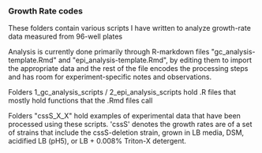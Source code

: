 ### Growth Rate codes

These folders contain various scripts I have written to analyze growth-rate data measured from 96-well plates

Analysis is currently done primarily through R-markdown files "gc_analysis-template.Rmd" and "epi_analysis-template.Rmd", by editing them to import the appropriate data and the rest of the file encodes the processing steps and has room for experiment-specific notes and observations.  

Folders 1_gc_analysis_scripts / 2_epi_analysis_scripts hold .R files that mostly hold functions that the .Rmd files call

Folders "cssS_X_X" hold examples of experimental data that have been processed using these scripts.  'cssS' denotes the growth rates are of a set of strains that include the cssS-deletion strain, grown in LB media, DSM, acidified LB (pH5), or LB + 0.008% Triton-X detergent.
